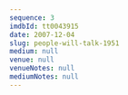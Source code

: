 ```yaml
---
sequence: 3
imdbId: tt0043915
date: 2007-12-04
slug: people-will-talk-1951
medium: null
venue: null
venueNotes: null
mediumNotes: null
---
```


